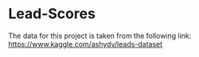 # Lead-Scores

The data for this project is taken from the following link:
https://www.kaggle.com/ashydv/leads-dataset
